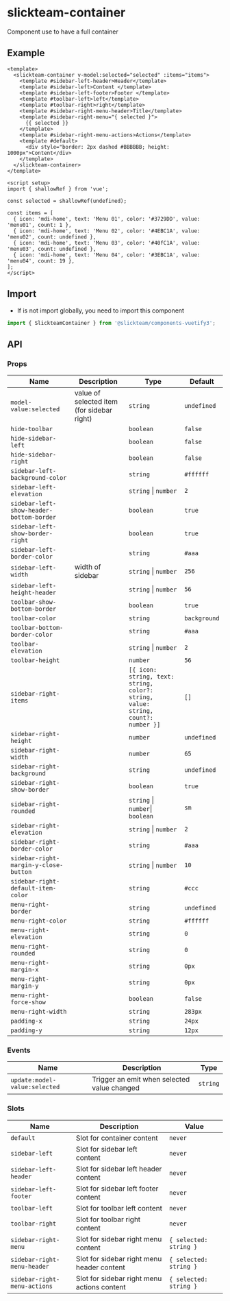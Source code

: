 # slickteam-container

Component use to have a full container

## Example

```vue
<template>
  <slickteam-container v-model:selected="selected" :items="items">
    <template #sidebar-left-header>Header</template>
    <template #sidebar-left>Content </template>
    <template #sidebar-left-footer>Footer </template>
    <template #toolbar-left>left</template>
    <template #toolbar-right>right</template>
    <template #sidebar-right-menu-header>Title</template>
    <template #sidebar-right-menu="{ selected }">
      {{ selected }}
    </template>
    <template #sidebar-right-menu-actions>Actions</template>
    <template #default>
      <div style="border: 2px dashed #BBBBBB; height: 1000px">Content</div>
    </template>
  </slickteam-container>
</template>

<script setup>
import { shallowRef } from 'vue';

const selected = shallowRef(undefined);

const items = [
  { icon: 'mdi-home', text: 'Menu 01', color: '#3729DD', value: 'menu01', count: 1 },
  { icon: 'mdi-home', text: 'Menu 02', color: '#4EBC1A', value: 'menu02', count: undefined },
  { icon: 'mdi-home', text: 'Menu 03', color: '#40fC1A', value: 'menu03', count: undefined },
  { icon: 'mdi-home', text: 'Menu 04', color: '#3EBC1A', value: 'menu04', count: 19 },
];
</script>
```

## Import

- If is not import globally, you need to import this component

```js
import { SlickteamContainer } from '@slickteam/components-vuetify3';
```

## API

### Props

| Name                                     | Description                                | Type                                                                              | Default      |
| ---------------------------------------- | ------------------------------------------ | --------------------------------------------------------------------------------- | ------------ |
| `model-value:selected`                   | value of selected item (for sidebar right) | `string`                                                                          | `undefined`  |
| `hide-toolbar`                           |                                            | `boolean`                                                                         | `false`      |
| `hide-sidebar-left`                      |                                            | `boolean`                                                                         | `false`      |
| `hide-sidebar-right`                     |                                            | `boolean`                                                                         | `false`      |
| `sidebar-left-background-color`          |                                            | `string`                                                                          | `#ffffff`    |
| `sidebar-left-elevation`                 |                                            | `string` \| `number`                                                              | `2`          |
| `sidebar-left-show-header-bottom-border` |                                            | `boolean`                                                                         | `true`       |
| `sidebar-left-show-border-right`         |                                            | `boolean`                                                                         | `true`       |
| `sidebar-left-border-color`              |                                            | `string`                                                                          | `#aaa`       |
| `sidebar-left-width`                     | width of sidebar                           | `string` \| `number`                                                              | `256`        |
| `sidebar-left-height-header`             |                                            | `string` \| `number`                                                              | `56`         |
| `toolbar-show-bottom-border`             |                                            | `boolean`                                                                         | `true`       |
| `toolbar-color`                          |                                            | `string`                                                                          | `background` |
| `toolbar-bottom-border-color`            |                                            | `string`                                                                          | `#aaa`       |
| `toolbar-elevation`                      |                                            | `string` \| `number`                                                              | `2`          |
| `toolbar-height`                         |                                            | `number`                                                                          | `56`         |
| `sidebar-right-items`                    |                                            | `[{ icon: string, text: string, color?: string, value: string, count?: number }]` | `[]`         |
| `sidebar-right-height`                   |                                            | `number`                                                                          | `undefined`  |
| `sidebar-right-width`                    |                                            | `number`                                                                          | `65`         |
| `sidebar-right-background`               |                                            | `string`                                                                          | `undefined`  |
| `sidebar-right-show-border`              |                                            | `boolean`                                                                         | `true`       |
| `sidebar-right-rounded`                  |                                            | `string` \| `number`\| `boolean`                                                  | `sm`         |
| `sidebar-right-elevation`                |                                            | `string` \| `number`                                                              | `2`          |
| `sidebar-right-border-color`             |                                            | `string`                                                                          | `#aaa`       |
| `sidebar-right-margin-y-close-button`    |                                            | `string` \| `number`                                                              | `10`         |
| `sidebar-right-default-item-color`       |                                            | `string`                                                                          | `#ccc`       |
| `menu-right-border`                      |                                            | `string`                                                                          | `undefined`  |
| `menu-right-color`                       |                                            | `string`                                                                          | `#ffffff`    |
| `menu-right-elevation`                   |                                            | `string`                                                                          | `0`          |
| `menu-right-rounded`                     |                                            | `string`                                                                          | `0`          |
| `menu-right-margin-x`                    |                                            | `string`                                                                          | `0px`        |
| `menu-right-margin-y`                    |                                            | `string`                                                                          | `0px`        |
| `menu-right-force-show`                  |                                            | `boolean`                                                                         | `false`      |
| `menu-right-width`                       |                                            | `string`                                                                          | `283px`      |
| `padding-x`                              |                                            | `string`                                                                          | `24px`       |
| `padding-y`                              |                                            | `string`                                                                          | `12px`       |

### Events

| Name                          | Description                                 | Type     |
| ----------------------------- | ------------------------------------------- | -------- |
| `update:model-value:selected` | Trigger an emit when selected value changed | `string` |

### Slots

| Name                         | Description                                 | Value                  |
| ---------------------------- | ------------------------------------------- | ---------------------- |
| `default`                    | Slot for container content                  | `never`                |
| `sidebar-left`               | Slot for sidebar left content               | `never`                |
| `sidebar-left-header`        | Slot for sidebar left header content        | `never`                |
| `sidebar-left-footer`        | Slot for sidebar left footer content        | `never`                |
| `toolbar-left`               | Slot for toolbar left content               | `never`                |
| `toolbar-right`              | Slot for toolbar right content              | `never`                |
| `sidebar-right-menu`         | Slot for sidebar right menu content         | `{ selected: string }` |
| `sidebar-right-menu-header`  | Slot for sidebar right menu header content  | `{ selected: string }` |
| `sidebar-right-menu-actions` | Slot for sidebar right menu actions content | `{ selected: string }` |
